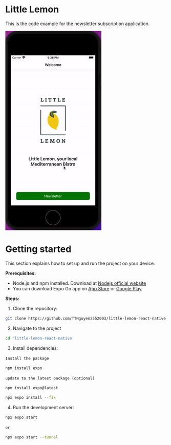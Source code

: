 # Little Lemon
This is the code example for the newsletter subscription application.

![little lemon screen shot](https://github.com/TTNguyen2552003/little-lemon-react-native/blob/master/little_lemon.gif)

# Getting started
This section explains how to set up and run the project on your device.

**Prerequisites:**
* Node.js and npm installed. Download at [Nodejs official website](https://nodejs.org/en/download)
* You can download Expo Go app on [App Store](https://apps.apple.com/vn/app/expo-go/id982107779?l=vi) or [Google Play](https://play.google.com/store/apps/details?id=host.exp.exponent&hl=en&gl=US&pli=1)

**Steps:**

1. Clone the repository:
```bash
git clone https://github.com/TTNguyen2552003/little-lemon-react-native
```

2. Navigate to the project
```bash
cd 'little-lemon-react-native'
```

3. Install dependencies:

`Install the package`
```sh
npm install expo
```

`update to the latest package (optional)`
```sh
npm install expo@latest
```
```sh
npx expo install --fix
```

4. Run the development server:
```bash
npx expo start
```

`or`

```bash
npx expo start --tunnel
```
